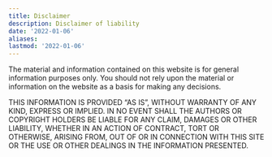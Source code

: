 ```yaml
---
title: Disclaimer
description: Disclaimer of liability
date: '2022-01-06'
aliases:
lastmod: '2022-01-06'
---
```


The material and information contained on this website is for general
information purposes only. You should not rely upon the material or
information on the website as a basis for making any decisions.


THIS INFORMATION IS PROVIDED “AS IS”, WITHOUT WARRANTY OF ANY KIND,
EXPRESS OR IMPLIED. IN NO EVENT SHALL THE AUTHORS OR COPYRIGHT HOLDERS
BE LIABLE FOR ANY CLAIM, DAMAGES OR OTHER LIABILITY, WHETHER IN AN
ACTION OF CONTRACT, TORT OR OTHERWISE, ARISING FROM, OUT OF OR IN
CONNECTION WITH THIS SITE OR THE USE OR OTHER DEALINGS IN THE
INFORMATION PRESENTED.

